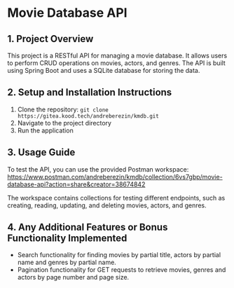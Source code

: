 # Movie Database API

## 1. Project Overview

This project is a RESTful API for managing a movie database. It allows users to perform CRUD operations on movies, actors, and genres. The API is built using Spring Boot and uses a SQLite database for storing the data.

## 2. Setup and Installation Instructions

1. Clone the repository: `git clone https://gitea.kood.tech/andreberezin/kmdb.git`
2. Navigate to the project directory
3. Run the application

## 3. Usage Guide

To test the API, you can use the provided Postman workspace:
https://www.postman.com/andreberezin/kmdb/collection/6vs7gbp/movie-database-api?action=share&creator=38674842

The workspace contains collections for testing different endpoints, such as creating, reading, updating, and deleting movies, actors, and genres.

## 4. Any Additional Features or Bonus Functionality Implemented
- Search functionality for finding movies by partial title, actors by partial name and genres by partial name.
- Pagination functionality for GET requests to retrieve movies, genres and actors by page number and page size.